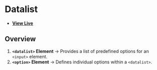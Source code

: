 # Datalist

- [**View Live**](https://tahmid-sarker.github.io/Modern-HTML-CSS-Notes/02-Form-and-Input-Elements/06-Datalist/)

## Overview

1. **`<datalist>` Element** → Provides a list of predefined options for an `<input>` element.
2. **`<option>` Element** → Defines individual options within a `<datalist>`.